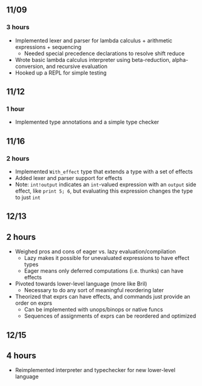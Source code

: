 ## 11/09
### 3 hours
- Implemented lexer and parser for lambda calculus + arithmetic expressions + sequencing
    - Needed special precedence declarations to resolve shift reduce
- Wrote basic lambda calculus interpreter using beta-reduction, alpha-conversion, and recursive evaluation
- Hooked up a REPL for simple testing

## 11/12
### 1 hour
- Implemented type annotations and a simple type checker

## 11/16
### 2 hours
- Implemented `With_effect` type that extends a type with a set of effects
- Added lexer and parser support for effects
- Note: `int!output` indicates an `int`-valued expression with an `output` side effect, like `print 5; 6`, but evaluating this expression changes the type to just `int`

## 12/13
## 2 hours
- Weighed pros and cons of eager vs. lazy evaluation/compilation
    - Lazy makes it possible for unevaluated expressions to have effect types
    - Eager means only deferred computations (i.e. thunks) can have effects
- Pivoted towards lower-level language (more like Bril)
    - Necessary to do any sort of meaningful reordering later
- Theorized that exprs can have effects, and commands just provide an order on exprs
    - Can be implemented with unops/binops or native funcs
    - Sequences of assignments of exprs can be reordered and optimized

## 12/15
## 4 hours
- Reimplemented interpreter and typechecker for new lower-level language
